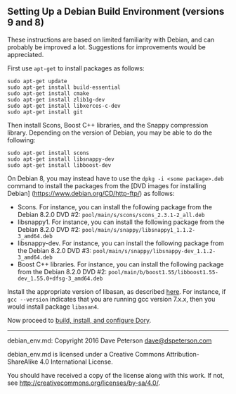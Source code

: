 ## Setting Up a Debian Build Environment (versions 9 and 8)

These instructions are based on limited familiarity with Debian, and can
probably be improved a lot.  Suggestions for improvements would be appreciated.

First use `apt-get` to install packages as follows:

```
sudo apt-get update
sudo apt-get install build-essential
sudo apt-get install cmake
sudo apt-get install zlib1g-dev
sudo apt-get install libxerces-c-dev
sudo apt-get install git
```
Then install Scons, Boost C++ libraries, and the Snappy compression library.
Depending on the version of Debian, you may be able to do the following:
```
sudo apt-get install scons
sudo apt-get install libsnappy-dev
sudo apt-get install libboost-dev
```
On Debian 8, you may instead have to use the `dpkg -i <some package>.deb`
command to install the packages from the [DVD images for installing Debian]
(https://www.debian.org/CD/http-ftp/) as follows:

* Scons.  For instance, you can install the following package from the Debian
  8.2.0 DVD #2: `pool/main/s/scons/scons_2.3.1-2_all.deb`
* libsnappy1.  For instance, you can install the following package from the
  Debian 8.2.0 DVD #2: `pool/main/s/snappy/libsnappy1_1.1.2-3_amd64.deb`
* libsnappy-dev.  For instance, you can install the following package from the
  Debian 8.2.0 DVD #3: `pool/main/s/snappy/libsnappy-dev_1.1.2-3_amd64.deb`
* Boost C++ libraries.  For instance, you can install the following package
  from the Debian 8.2.0 DVD #2:
  `pool/main/b/boost1.55/libboost1.55-dev_1.55.0+dfsg-3_amd64.deb`

Install the appropriate version of libasan, as described
[here](https://askubuntu.com/questions/1024017/difference-between-libasan-packes-libasan0-libasan2-libasan3-etc).
For instance, if `gcc --version` indicates that you are running gcc version
7.x.x, then you would install package `libasan4`.

Now proceed to
[build, install, and configure Dory](build_install.md).

-----

debian_env.md: Copyright 2016 Dave Peterson <dave@dspeterson.com>

debian_env.md is licensed under a Creative Commons Attribution-ShareAlike 4.0
International License.

You should have received a copy of the license along with this work. If not,
see <http://creativecommons.org/licenses/by-sa/4.0/>.
